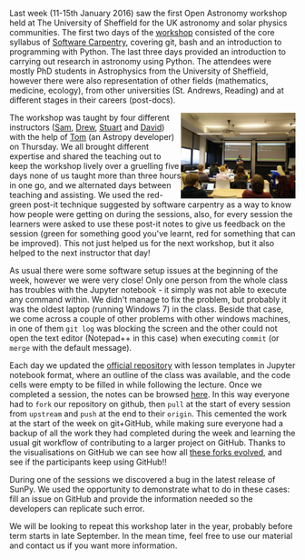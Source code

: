 <!-- 
.. title: Open Astronomy / Software Carpentry Workshop
.. author: Stuart Mumford
.. slug: openastronomy-workshop
.. date: 2016-01-21 12:15:51 UTC
.. tags: 
.. category: 
.. link: 
.. description: 
.. type: text
-->

Last week (11-15th January 2016) saw the first Open Astronomy workshop held at The University of Sheffield for the UK astronomy and solar physics communities. The first two days of the [workshop](http://openastronomy.org/2016-01-11-Sheffield/) consisted of the core syllabus of [Software Carpentry](http://software-carpentry.org/), covering git, bash and an introduction to programming with Python. The last three days provided an introduction to carrying out research in astronomy using Python. The attendees were mostly PhD students in Astrophysics from the University of Sheffield, however there were also representation of other fields (mathematics, medicine, ecology), from other universities (St. Andrews, Reading) and at different stages in their careers (post-docs).

<img src="/images/openastronomy_workshop.jpg" alt="David teaching bash" align="right" width="40%">

The workshop was taught by four different instructors ([Sam](https://github.com/CyclingNinja), [Drew](https://github.com/drewleonard42), [Stuart](https://github.com/cadair) and [David](https://github.com/dpshelio)) with the help of [Tom](https://github.com/astrofrog/) (an Astropy developer) on Thursday.
We all brought different expertise and shared the teaching out to keep the workshop lively over a gruelling five days none of us taught more than three hours in one go, and we alternated days between teaching and assisting.
We used the red-green post-it technique suggested by software carpentry as a way to know how people were getting on during the sessions, also, for every session the learners were asked to use these post-it notes to give us feedback on the session (green for something good you've learnt, red for something that can be improved).
This not just helped us for the next workshop, but it also helped to the next instructor that day!

As usual there were some software setup issues at the beginning of the week, however we were very close!
Only one person from the whole class has troubles with the Jupyter notebook - it simply was not able to execute any command within. We didn't manage to fix the problem, but probably it was the oldest laptop (running Windows 7) in the class.
Beside that case, we come across a couple of other problems with other windows machines, in one of them `git log` was blocking the screen and the other could not open the text editor (Notepad++ in this case) when executing `commit` (or `merge` with the default message).

Each day we updated the [official repository](https://github.com/OpenAstronomy/2016-01-11_Sheffield_Notes) with lesson templates in Jupyter notebook format, where an outline of the class was available, and the code cells were empty to be filled in while following the lecture. Once we completed a session, the notes can be browsed [here](http://nbviewer.jupyter.org/github/OpenAstronomy/2016-01-11_Sheffield_Notes/blob/master/index.ipynb).
In this way everyone had to `fork` our repository on github, then `pull` at the start of every session from `upstream` and `push` at the end to their `origin`.
This cemented the work at the start of the week on git+GitHub, while making sure everyone had a backup of all the work they had completed during the week and learning the usual git workflow of contributing to a larger project on GitHub.
Thanks to the visualisations on GitHub we can see how all [these forks evolved](https://github.com/OpenAstronomy/2016-01-11_Sheffield_Notes/network), and see if the participants keep using GitHub!!

During one of the sessions we discovered a bug in the latest release of SunPy. We used the opportunity to demonstrate what to do in these cases: fill an issue on GitHub and provide the information needed so the developers can replicate such error.

We will be looking to repeat this workshop later in the year, probably before term starts in late September. In the mean time, feel free to use our material and contact us if you want more information.
